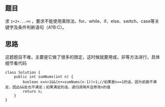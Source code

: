 

## 题目

求 `1+2+...+n` ，要求不能使用乘除法、for、while、if、else、switch、case等关键字及条件判断语句（A?B:C）。

## 思路

这题题目不难，主要是它做了很多的限定，这时候就要用或，非等方法进行，具体细节看代码

```
class Solution {
    public int sumNums(int n) {
        boolean x=n>1&&(n+=sumNums(n-1))>1;//如果是n==1的话，因为前面不满足，因此&&处也不满足；如果满足的话，递归调用并且修改n的值
        return n;
    }
}
```

